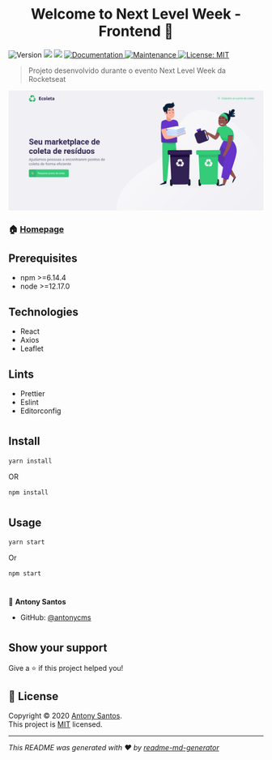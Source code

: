<h1 align="center">Welcome to Next Level Week - Frontend 👋</h1>
<p>
  <img alt="Version" src="https://img.shields.io/badge/version-1.0.0-blue.svg?cacheSeconds=2592000" />
  <img src="https://img.shields.io/badge/npm-%3E%3D6.14.4-blue.svg" />
  <img src="https://img.shields.io/badge/node-%3E%3D12.17.0-blue.svg" />
  <a href="https://github.com/kefranabg/readme-md-generator#readme" target="_blank">
    <img alt="Documentation" src="https://img.shields.io/badge/documentation-yes-brightgreen.svg" />
  </a>
  <a href="https://github.com/kefranabg/readme-md-generator/graphs/commit-activity" target="_blank">
    <img alt="Maintenance" src="https://img.shields.io/badge/Maintained%3F-yes-green.svg" />
  </a>
  <a href="https://github.com/kefranabg/readme-md-generator/blob/master/LICENSE" target="_blank">
    <img alt="License: MIT" src="https://img.shields.io/github/license/antonycms/next-level-week-01" />
  </a>
</p>

> Projeto desenvolvido durante o evento Next Level Week da Rocketseat

<img style="border-radius: 4px;" src="../assets/printhome2.png"/>

### 🏠 [Homepage](https://github.com/kefranabg/readme-md-generator#readme)

## Prerequisites

- npm >=6.14.4
- node >=12.17.0

## Technologies
- React
- Axios
- Leaflet

## Lints
- Prettier
- Eslint
- Editorconfig

#
## Install

```sh
yarn install
```
OR
```sh
npm install
```
#
## Usage

```sh
yarn start
```
Or
```sh
npm start
```

#

👤 **Antony Santos**

* GitHub: [@antonycms](https://github.com/antonycms)

#
## Show your support

Give a ⭐️ if this project helped you!

## 📝 License

Copyright © 2020 [Antony Santos](https://github.com/antonycms).<br />
This project is [MIT](https://github.com/kefranabg/readme-md-generator/blob/master/LICENSE) licensed.

***
_This README was generated with ❤️ by [readme-md-generator](https://github.com/kefranabg/readme-md-generator)_
